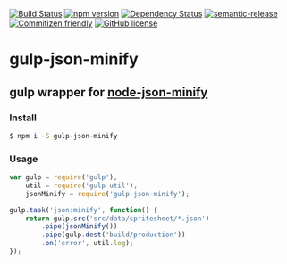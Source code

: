 [![Build Status](https://travis-ci.org/cstuncsik/gulp-json-minify.svg?branch=master)](https://travis-ci.org/cstuncsik/gulp-json-minify)
[![npm version](https://badge.fury.io/js/gulp-json-minify.svg)](https://badge.fury.io/js/gulp-json-minify)
[![Dependency Status](https://www.versioneye.com/user/projects/5686a933eb4f47003c000e99/badge.svg?style=flat)](https://www.versioneye.com/user/projects/5686a933eb4f47003c000e99)
[![semantic-release](https://img.shields.io/badge/%20%20%F0%9F%93%A6%F0%9F%9A%80-semantic--release-e10079.svg?style=flat-square)](https://github.com/semantic-release/semantic-release)
[![Commitizen friendly](https://img.shields.io/badge/commitizen-friendly-brightgreen.svg)](http://commitizen.github.io/cz-cli/)
[![GitHub license](https://img.shields.io/badge/license-MIT-blue.svg)](https://raw.githubusercontent.com/cstuncsik/gulp-json-minify/master/LICENSE)

# gulp-json-minify

## gulp wrapper for [node-json-minify](https://www.npmjs.com/package/node-json-minify)

### Install

```sh
$ npm i -S gulp-json-minify
```

### Usage

```js
var gulp = require('gulp'),
    util = require('gulp-util'),
    jsonMinify = require('gulp-json-minify');

gulp.task('json:minify', function() {
    return gulp.src('src/data/spritesheet/*.json')
        .pipe(jsonMinify())
        .pipe(gulp.dest('build/production'))
        .on('error', util.log);
});
```
